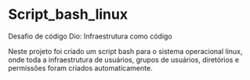 # Script_bash_linux
Desafio de código Dio: Infraestrutura como código

Neste projeto foi criado um script bash para o sistema operacional linux, onde toda a infraestrutura de usuários, grupos de usuários, diretórios e permissões foram criados automaticamente. 
